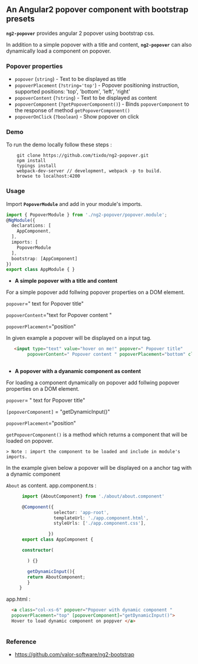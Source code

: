 
## An Angular2 popover component with bootstrap presets  

**```ng2-popover```**  provides angular 2 popover using bootstrap css.

In addition to a simple popover with a title and content, **```ng2-popover```** can also dynamically load a component on popover.

### Popover properties

  - `popover` (`string`) - Text to be displayed as title 
  - `popoverPlacement` (`?string='top'`) - Popover positioning instruction, supported positions: 'top', 'bottom', 'left', 'right'
  - `popoverContent` (`?string`) - Text to be displayed as  content
  - `popoverComponent` (`?getPopoverComponent()`) - Binds `popoverComponent` to the response of method `getPopoverComponent()`
  - `popoverOnClick` (`?boolean`) - Show popover on click
  
### Demo 
To run the demo locally follow these steps :

        git clone https://github.com/tixdo/ng2-popover.git  
        npm install  
        typings install  
        webpack-dev-server // development, webpack -p to build.  
        browse to localhost:4200    

### Usage

Import **```PopoverModule```** and add in your module's imports.

```typescript
import { PopoverModule } from './ng2-popover/popover.module';
@NgModule({
  declarations: [
    AppComponent,
  ],
  imports: [
    PopoverModule
  ],
  bootstrap: [AppComponent]
})
export class AppModule { }

```

- **A simple popover with a title and content**
   
 For a simple popover add follwing popover properties on a DOM element.

   `popover`=" text for Popover title"

   `popoverContent`="text for Popover content " 
   
   `popoverPlacement`="position"

 In given example a popover will be displayed on a input tag.

``` html
   <input type="text" value="hover on me!" popover=" Popover title"
        popoverContent=" Popover content " popoverPlacement="bottom" class="form-control" />
      
  ```
  

- **A popover with a dyanamic component as content**
   
 For loading a component dynamically on popover add follwing popover properties on a DOM element.

   `popover`= " text for Popover title"

   `[popoverComponent]` = "getDynamicInput()"
   
   `popoverPlacement`="position"
   
   `getPopoverComponent()` is a method which returns a component that will be loaded on popover.
    
    > Note : import the component to be loaded and include in module's imports.
    
In the example given below a popover will be displayed on a anchor tag with a dynamic component
  
`About` as content. 
            app.component.ts :
  ```typescript
        import {AboutComponent} from './about/about.component'

        @Component({
                    selector: 'app-root',
                    templateUrl: './app.component.html',
                    styleUrls: ['./app.component.css'],

                  })
        export class AppComponent {

        constructor(

          ) {}

          getDynamicInput(){  
          return AboutComponent;
          }
       }
```
app.html :
    
 ``` html
   <a class="col-xs-6" popover="Popover with dynamic component " 
   popoverPlacement="top" [popoverComponent]="getDynamicInput()"> 
   Hover to load dynamic component on poppver </a>                      
      
  ```
### Reference
 - https://github.com/valor-software/ng2-bootstrap


